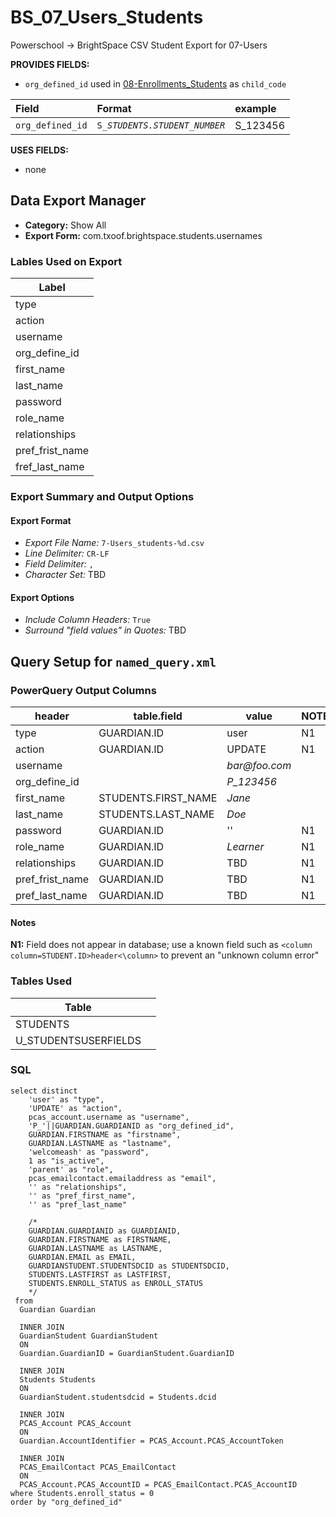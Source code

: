 # BS_07_Users_Students

Powerschool &rarr; BrightSpace CSV Student Export for 07-Users

**PROVIDES FIELDS:**

- `org_defined_id` used in [08-Enrollments_Students](../BS_08_Enrollments_Students/8-Enrollments_students_README.md) as `child_code` 

|Field |Format |example |
|:-|:-|:-|
|`org_defined_id`| `S_`_`STUDENTS.STUDENT_NUMBER`_ | S_123456

**USES FIELDS:**

- none

## Data Export Manager

- **Category:** Show All
- **Export Form:**  com.txoof.brightspace.students.usernames

### Lables Used on Export

| Label |
|-|
|type|
|action|
|username|
|org_define_id|
|first_name|
|last_name|
|password|
|role_name|
|relationships|
|pref_frist_name |
|fref_last_name |

### Export Summary and Output Options

#### Export Format

- *Export File Name:* `7-Users_students-%d.csv`
- *Line Delimiter:* `CR-LF`
- *Field Delimiter:* `,`
- *Character Set:* TBD

#### Export Options

- *Include Column Headers:* `True`
- *Surround "field values" in Quotes:* TBD

## Query Setup for `named_query.xml`

### PowerQuery Output Columns

| header | table.field | value | NOTE |
|-|-|-|-|
|type| GUARDIAN.ID | user | N1 |
|action| GUARDIAN.ID | UPDATE | N1 |
|username|  | _bar@foo.com_ |
|org_define_id|  | _P\_123456_ |
|first_name| STUDENTS.FIRST_NAME | _Jane_ |
|last_name| STUDENTS.LAST_NAME |_Doe_ | 
|password| GUARDIAN.ID | '' | N1 |
|role_name| GUARDIAN.ID | _Learner_ | N1 |
|relationships| GUARDIAN.ID | TBD | N1 |
|pref_frist_name| GUARDIAN.ID |TBD | N1 |
|pref_last_name| GUARDIAN.ID |TBD | N1 |

#### Notes

**N1:** Field does not appear in database; use a known field such as `<column column=STUDENT.ID>header<\column>` to prevent an "unknown column error"

### Tables Used

| Table |  |
|-|-|
|STUDENTS| |
|U_STUDENTSUSERFIELDS| |

### SQL

```
select distinct
    'user' as "type",
    'UPDATE' as "action",
    pcas_account.username as "username",
    'P_'||GUARDIAN.GUARDIANID as "org_defined_id",
    GUARDIAN.FIRSTNAME as "firstname",
    GUARDIAN.LASTNAME as "lastname",
    'welcomeash' as "password",
    1 as "is_active",
    'parent' as "role",
    pcas_emailcontact.emailaddress as "email",
    '' as "relationships",
    '' as "pref_first_name",
    '' as "pref_last_name"

    /*
    GUARDIAN.GUARDIANID as GUARDIANID,
    GUARDIAN.FIRSTNAME as FIRSTNAME,
    GUARDIAN.LASTNAME as LASTNAME,
    GUARDIAN.EMAIL as EMAIL,
    GUARDIANSTUDENT.STUDENTSDCID as STUDENTSDCID,
    STUDENTS.LASTFIRST as LASTFIRST,
    STUDENTS.ENROLL_STATUS as ENROLL_STATUS 
    */
 from 
  Guardian Guardian

  INNER JOIN 
  GuardianStudent GuardianStudent 
  ON 
  Guardian.GuardianID = GuardianStudent.GuardianID

  INNER JOIN 
  Students Students 
  ON 
  GuardianStudent.studentsdcid = Students.dcid

  INNER JOIN 
  PCAS_Account PCAS_Account 
  ON 
  Guardian.AccountIdentifier = PCAS_Account.PCAS_AccountToken

  INNER JOIN 
  PCAS_EmailContact PCAS_EmailContact 
  ON 
  PCAS_Account.PCAS_AccountID = PCAS_EmailContact.PCAS_AccountID
where Students.enroll_status = 0
order by "org_defined_id"
```